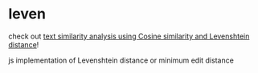# leven

check out <a href="https://mum-never-proud.github.io/text-similarity-analysis/">text similarity analysis using Cosine similarity and Levenshtein distance</a>!

js implementation of Levenshtein distance or minimum edit distance
